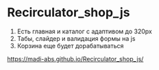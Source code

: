 # Recirculator_shop_js
1. Есть главная и каталог с адаптивом до 320px
2. Табы, слайдер и валидация формы на js
3. Корзина еще будет дорабатываться

https://madi-abs.github.io/Recirculator_shop_js/
